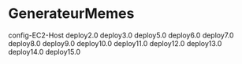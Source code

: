 # GenerateurMemes
config-EC2-Host
deploy2.0
deploy3.0
deploy5.0
deploy6.0
deploy7.0
deploy8.0
deploy9.0
deploy10.0
deploy11.0
deploy12.0
deploy13.0
deploy14.0
deploy15.0